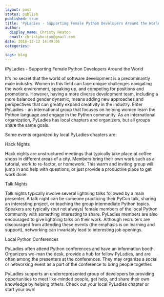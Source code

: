 ```yaml
---
layout: post
status: publish
published: true
title: 'PyLadies - Supporting Female Python Developers Around the World'
author:
  display_name: Christy Heaton
  email: christyheaton@gmail.com
date: 2016-12-12 14:49:06
categories:

tags: blog
---
```


IPyLadies - Supporting Female Python Developers Around the World

It's no secret that the world of software development is a predominantly male industry. Women in this field can face unique challenges navigating the work environment, speaking up, and competing for positions and promotions. However, having a more diverse development team, including a more balanced gender dynamic, means adding new approaches and perspectives that can greatly expand creativity in the industry. Enter PyLadies - an international group that focuses on helping women learn the Python language and engage in the Python community. As an international organization, PyLadies has local chapters and organizers, but all groups share the same goals. 

Some events organized by local PyLadies chapters are:  

Hack Nights

Hack nights are unstructured meetings that typically take place at coffee shops in different areas of a city. Members bring their own work such as a tutorial, work to re-factor, or homework. This warm and inviting group will jump in and help with questions, or just provide a productive place to get work done. 

Talk Nights

Talk nights typically involve several lightning talks followed by a main presenter. A talk night can be someone practicing their PyCon talk, sharing an interesting project, or teaching the group intermediate Python topics. Speakers are typically (but not always) female members of the local Python community with something interesting to share. PyLadies members are also encouraged to give lightning talks on their work. Although recruiters are discouraged from attending these events (the emphasis is on learning and support), networking can invariably lead to interesting job openings.

Local Python Conferences

PyLadies often attend Python conferences and have an information booth. Organizers wo-man the desk, provide a hub for fellow PyLadies, and are often among the presenters at the conferences. They may organize a social or networking event as a part of the conference to bring people together.

PyLadies supports an underrepresented group of developers by providing opportunities to meet like-minded people, get help, and share their own knowledge by helping others. Check out your local PyLadies chapter or start your own!
